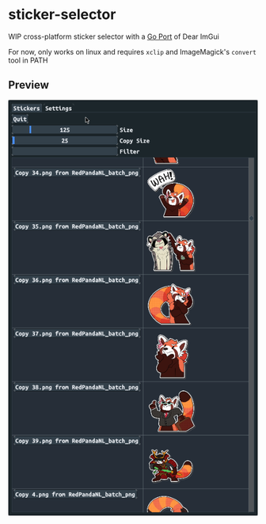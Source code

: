# sticker-selector

WIP cross-platform sticker selector with a [Go Port](https://github.com/AllenDang/giu) of Dear ImGui

For now, only works on linux and requires `xclip` and ImageMagick's `convert` tool in PATH

## Preview

![Screenshot](assets/screenshot.png)

